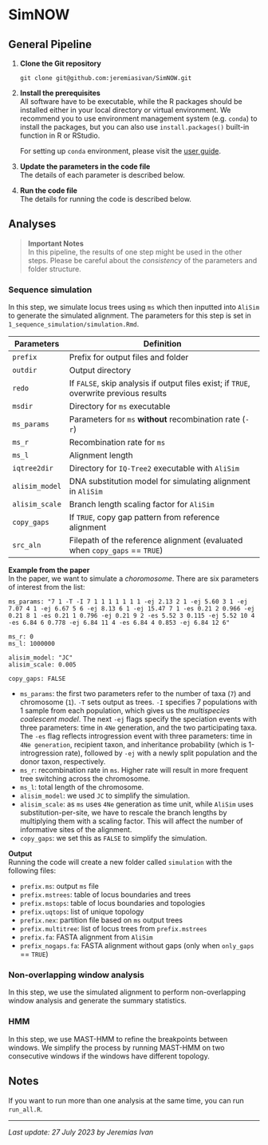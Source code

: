 # SimNOW

## General Pipeline
1. **Clone the Git repository**
    ```
    git clone git@github.com:jeremiasivan/SimNOW.git
    ```
2. **Install the prerequisites** <br>
    All software have to be executable, while the R packages should be installed either in your local directory or virtual environment. We recommend you to use environment management system (e.g. `conda`) to install the packages, but you can also use `install.packages()` built-in function in R or RStudio.

    For setting up `conda` environment, please visit the <a href="https://conda.io/projects/conda/en/latest/user-guide/index.html">user guide</a>.
3. **Update the parameters in the code file** <br>
    The details of each parameter is described below.
4. **Run the code file** <br>
    The details for running the code is described below.

## Analyses
> **Important Notes** <br>
In this pipeline, the results of one step might be used in the other steps. Please be careful about the *consistency* of the parameters and folder structure.

### Sequence simulation
In this step, we simulate locus trees using `ms` which then inputted into `AliSim` to generate the simulated alignment. The parameters for this step is set in `1_sequence_simulation/simulation.Rmd`.

| Parameters     | Definition                                                                             |
| -------------- | -------------------------------------------------------------------------------------- |
| `prefix`       | Prefix for output files and folder                                                     | 
| `outdir`       | Output directory                                                                       |
| `redo`         | If `FALSE`, skip analysis if output files exist; if `TRUE`, overwrite previous results |
| `msdir`        | Directory for `ms` executable                                                          |
| `ms_params`    | Parameters for `ms` **without** recombination rate (`-r`)                              |
| `ms_r`         | Recombination rate for `ms`                                                            |
| `ms_l`         | Alignment length                                                                       |
| `iqtree2dir`   | Directory for `IQ-Tree2` executable with `AliSim`                                      |
| `alisim_model` | DNA substitution model for simulating alignment in `AliSim`                            |
| `alisim_scale` | Branch length scaling factor for `AliSim`                                              |
| `copy_gaps`    | If `TRUE`, copy gap pattern from reference alignment                                   |
| `src_aln`      | Filepath of the reference alignment (evaluated when `copy_gaps` == `TRUE`)             |

**Example from the paper** <br>
In the paper, we want to simulate a *choromosome*. There are six parameters of interest from the list:
```
ms_params: "7 1 -T -I 7 1 1 1 1 1 1 1 -ej 2.13 2 1 -ej 5.60 3 1 -ej 7.07 4 1 -ej 6.67 5 6 -ej 8.13 6 1 -ej 15.47 7 1 -es 0.21 2 0.966 -ej 0.21 8 1 -es 0.21 1 0.796 -ej 0.21 9 2 -es 5.52 3 0.115 -ej 5.52 10 4 -es 6.84 6 0.778 -ej 6.84 11 4 -es 6.84 4 0.853 -ej 6.84 12 6"

ms_r: 0
ms_l: 1000000

alisim_model: "JC"
alisim_scale: 0.005
  
copy_gaps: FALSE
```

- `ms_params`: the first two parameters refer to the number of taxa (`7`) and chromosome (`1`). `-T` sets output as trees. `-I` specifies 7 populations with 1 sample from each population, which gives us the *multispecies coalescent model*. The next `-ej` flags specify the speciation events with three parameters: time in `4Ne` generation, and the two participating taxa. The `-es` flag reflects introgression event with three parameters: time in `4Ne generation`, recipient taxon, and inheritance probability (which is 1-introgression rate), followed by `-ej` with a newly split population and the donor taxon, respectively.
- `ms_r`: recombination rate in `ms`. Higher rate will result in more frequent tree switching across the chromosome.
- `ms_l`: total length of the chromosome.
- `alisim_model`: we used `JC` to simplify the simulation.
- `alisim_scale`: as `ms` uses `4Ne` generation as time unit, while `AliSim` uses substitution-per-site, we have to rescale the branch lengths by multiplying them with a scaling factor. This will affect the number of informative sites of the alignment.
- `copy_gaps`: we set this as `FALSE` to simplify the simulation.

**Output** <br>
Running the code will create a new folder called `simulation` with the following files:
- `prefix.ms`: output `ms` file
- `prefix.mstrees`: table of locus boundaries and trees
- `prefix.mstops`: table of locus boundaries and topologies
- `prefix.uqtops`: list of unique topology
- `prefix.nex`: partition file based on `ms` output trees
- `prefix.multitree`: list of locus trees from `prefix.mstrees`
- `prefix.fa`: FASTA alignment from `AliSim`
- `prefix_nogaps.fa`: FASTA alignment without gaps (only when `only_gaps` == `TRUE`)

### Non-overlapping window analysis
In this step, we use the simulated alignment to perform non-overlapping window analysis and generate the summary statistics.

### HMM
In this step, we use MAST-HMM to refine the breakpoints between windows. We simplify the process by running MAST-HMM on two consecutive windows if the windows have different topology.

## Notes
If you want to run more than one analysis at the same time, you can run `run_all.R`.

---
*Last update: 27 July 2023 by Jeremias Ivan*